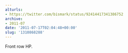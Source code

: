 ```yaml
---
alturls:
- https://twitter.com/bismark/status/92414417341386752
archive:
- 2011-07
date: '2011-07-17T02:04:48+00:00'
slug: '1310868288'
---
```


Front row HP.

